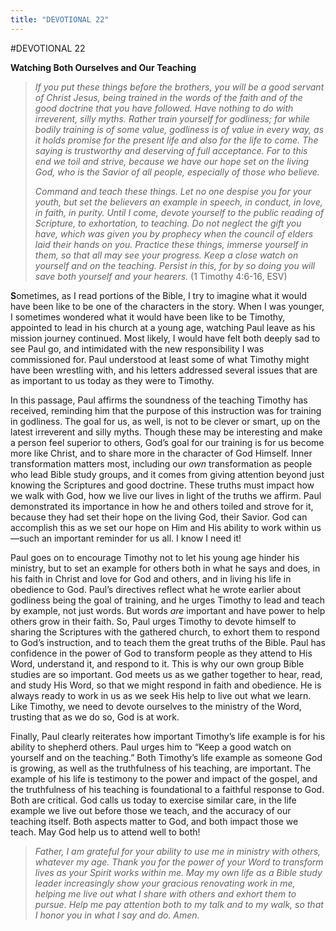 ```yaml
---
title: "DEVOTIONAL 22"
---
```

#DEVOTIONAL 22

**Watching Both Ourselves and Our Teaching**

> *If you put these things before the brothers, you will be a good
> servant of Christ Jesus, being trained in the words of the faith and
> of the good doctrine that you have followed. Have nothing to do with
> irreverent, silly myths. Rather train yourself for godliness; for
> while bodily training is of some value, godliness is of value in every
> way, as it holds promise for the present life and also for the life to
> come. The saying is trustworthy and deserving of full acceptance. For
> to this end we toil and strive, because we have our hope set on the
> living God, who is the Savior of all people, especially of those who
> believe.*
>
> *Command and teach these things. Let no one despise you for your
> youth, but set the believers an example in speech, in conduct, in
> love, in faith, in purity. Until I come, devote yourself to the public
> reading of Scripture, to exhortation, to teaching. Do not neglect the
> gift you have, which was given you by prophecy when the council of
> elders laid their hands on you. Practice these things, immerse
> yourself in them, so that all may see your progress. Keep a close
> watch on yourself and on the teaching. Persist in this, for by so
> doing you will save both yourself and your hearers.* (1 Timothy
> 4:6-16, ESV)

**S**ometimes, as I read portions of the Bible, I try to imagine what it
would have been like to be one of the characters in the story. When I
was younger, I sometimes wondered what it would have been like to be
Timothy, appointed to lead in his church at a young age, watching Paul
leave as his mission journey continued. Most likely, I would have felt
both deeply sad to see Paul go, and intimidated with the new
responsibility I was commissioned for. Paul understood at least some of
what Timothy might have been wrestling with, and his letters addressed
several issues that are as important to us today as they were to
Timothy.

In this passage, Paul affirms the soundness of the teaching Timothy has
received, reminding him that the purpose of this instruction was for
training in godliness. The goal for us, as well, is not to be clever or
smart, up on the latest irreverent and silly myths. Though these may be
interesting and make a person feel superior to others, God’s goal for
our training is for us become more like Christ, and to share more in the
character of God Himself. Inner transformation matters most, including
our *own* transformation as people who lead Bible study groups, and it
comes from giving attention beyond just knowing the Scriptures and good
doctrine. These truths must impact how we walk with God, how we live our
lives in light of the truths we affirm. Paul demonstrated its importance
in how he and others toiled and strove for it, because they had set
their hope on the living God, their Savior. God can accomplish this as
we set our hope on Him and His ability to work within us—such an
important reminder for us all. I know I need it!

Paul goes on to encourage Timothy not to let his young age hinder his
ministry, but to set an example for others both in what he says and
does, in his faith in Christ and love for God and others, and in living
his life in obedience to God. Paul’s directives reflect what he wrote
earlier about godliness being the goal of training, and he urges Timothy
to lead and teach by example, not just words. But words *are* important
and have power to help others grow in their faith. So, Paul urges
Timothy to devote himself to sharing the Scriptures with the gathered
church, to exhort them to respond to God’s instruction, and to teach
them the great truths of the Bible. Paul has confidence in the power of
God to transform people as they attend to His Word, understand it, and
respond to it. This is why our own group Bible studies are so important.
God meets us as we gather together to hear, read, and study His Word, so
that we might respond in faith and obedience. He is always ready to work
in us as we seek His help to live out what we learn. Like Timothy, we
need to devote ourselves to the ministry of the Word, trusting that as
we do so, God is at work.

Finally, Paul clearly reiterates how important Timothy’s life example is
for his ability to shepherd others. Paul urges him to “Keep a good watch
on yourself and on the teaching.” Both Timothy’s life example as someone
God is growing, as well as the truthfulness of his teaching, are
important. The example of his life is testimony to the power and impact
of the gospel, and the truthfulness of his teaching is foundational to a
faithful response to God. Both are critical. God calls us today to
exercise similar care, in the life example we live out before those we
teach, and the accuracy of our teaching itself. Both aspects matter to
God, and both impact those we teach. May God help us to attend well to
both!

> *Father, I am grateful for your ability to use me in ministry with
> others, whatever my age. Thank you for the power of your Word to
> transform lives as your Spirit works within me. May my own life as a
> Bible study leader increasingly show your gracious renovating work in
> me, helping me live out what I share with others and exhort them to
> pursue. Help me pay attention both to my talk and to my walk, so that
> I honor you in what I say and do. Amen.*
